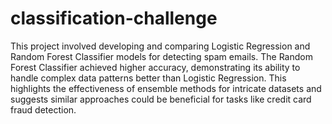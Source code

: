 # classification-challenge
This project involved developing and comparing Logistic Regression and Random Forest Classifier models for detecting spam emails. The Random Forest Classifier achieved higher accuracy, demonstrating its ability to handle complex data patterns better than Logistic Regression. This highlights the effectiveness of ensemble methods for intricate datasets and suggests similar approaches could be beneficial for tasks like credit card fraud detection.